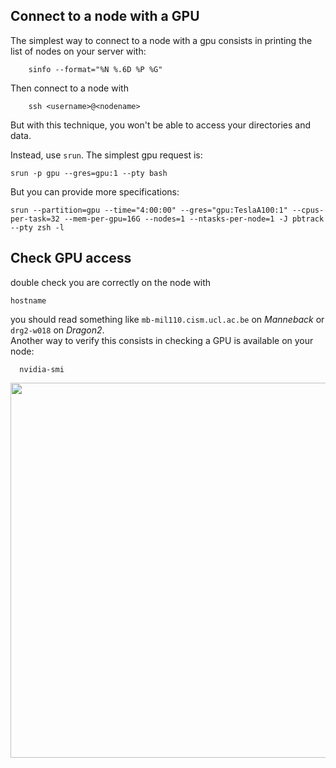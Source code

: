 ## Connect to a node with a GPU

The simplest way to connect to a node with a gpu consists in printing the list of nodes on your server with:
```
    sinfo --format="%N %.6D %P %G"
```

Then connect to a node with
```
    ssh <username>@<nodename>
```
But with this technique, you won't be able to access your directories and data.


Instead, use ``srun``. The simplest gpu request is:
```
srun -p gpu --gres=gpu:1 --pty bash
```

But you can provide more specifications:

```
srun --partition=gpu --time="4:00:00" --gres="gpu:TeslaA100:1" --cpus-per-task=32 --mem-per-gpu=16G --nodes=1 --ntasks-per-node=1 -J pbtrack --pty zsh -l
```

## Check GPU access

double check you are correctly on the node with

```
hostname
```

you should read something like ``mb-mil110.cism.ucl.ac.be`` on *Manneback* or ``drg2-w018`` on *Dragon2*. <br>
Another way to verify this consists in checking a GPU is available on your node:
```
  nvidia-smi
```

<p align="center">
<img src="../figs/nvidia_smi.png" width="600px" align="center">
</p> 